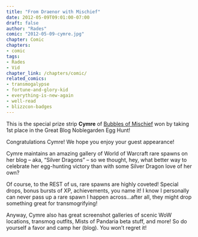 ```yaml
---
title: "From Draenor with Mischief"
date: 2012-05-09T09:01:00-07:00
draft: false
author: "Rades"
comic: "2012-05-09-cymre.jpg"
chapter: Comic
chapters:
- comic
tags:
- Rades
- Vid
chapter_link: /chapters/comic/
related_comics:
- transmogalypse
- fortune-and-glory-kid
- everything-is-new-again
- well-read
- blizzcon-badges
---
```


This is the special prize strip **Cymre** of [Bubbles of Mischief](http://www.bubblesofmischief.com/) won by taking 1st place in the Great Blog Noblegarden Egg Hunt! 


Congratulations Cymre! We hope you enjoy your guest appearance!


Cymre maintains an amazing gallery of World of Warcraft rare spawns on her blog – aka, “Silver Dragons” – so we thought, hey, what better way to celebrate her egg-hunting victory than with some Silver Dragon love of her own?


Of course, to the REST of us, rare spawns are highly coveted! Special drops, bonus bursts of XP, achievements, you name it! I know I personally can never pass up a rare spawn I happen across…after all, they might drop something great for transmogrifying!


Anyway, Cymre also has great screenshot galleries of scenic WoW locations, transmog outfits, Mists of Pandaria beta stuff, and more! So do yourself a favor and camp her (blog). You won’t regret it!


